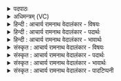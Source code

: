<details><summary>पदपाठः</summary>

अ꣣भि꣢। प्रि꣣या꣢। दि꣣वः꣢। क꣣विः꣢। वि꣡प्रः꣢꣯। वि। प्रः꣣। सः꣢। धा꣡र꣢꣯या। सु꣣तः꣢। सो꣡मः꣢꣯। हि꣣न्वे। पराव꣡ति꣢। १२०४।
</details>

<details><summary>अधिमन्त्रम् (VC)</summary>

- पवमानः सोमः
- असितः काश्यपो देवलो वा
- गायत्री
- षड्जः
</details>

<details><summary>हिन्दी : आचार्य रामनाथ वेदालंकार - विषयः</summary>

अब परमात्मा से होनेवाली आनन्द-वर्षा का वर्णन करते हैं।
</details>

<details><summary>हिन्दी : आचार्य रामनाथ वेदालंकार - पदार्थः</summary>

पदार्थान्वयभाषाः -  (दिवः) तेजस्वी जीवात्मा के (प्रिया) प्रिय धाम अन्नमय,प्राणमय,मनोमय,विज्ञानमय,आनन्दमय कोशों को (अभि) अभिलक्षित करके (धारया) धारारूप से (सुतः) अभिषुत किया गया (कविः) क्रान्तद्रष्टा, (विप्रः) विशेषरूप से पूर्णता देनेवाला (स सोमः) वह रसागार परमेश्वर क्रमशः (परावति) सबसे परे स्थित आनन्दमयकोश में (हिन्वे) पहुँचता है ॥९॥
</details>

<details><summary>हिन्दी : आचार्य रामनाथ वेदालंकार - भावार्थः</summary>

भावार्थभाषाः -  रस के भण्डार परमेश्वर में से अभिषुत की गयी आनन्द-रस की धाराएँ जीवात्मा को पूर्णरूप से आप्लावित कर देती हैं ॥९॥ इस खण्ड में परमात्मा की महिमा, परमात्मा और जीवात्मा के मिलन तथा ब्रह्मानन्द-रस का वर्णन होने से इस खण्ड की पूर्व खण्ड के साथ सङ्गति है ॥ नवम अध्याय में तृतीय खण्ड समाप्त ॥
</details>

<details><summary>संस्कृत : आचार्य रामनाथ वेदालंकार - विषयः</summary>

अथ परमात्मन आनन्दधारासंपातो वर्ण्यते।
</details>

<details><summary>संस्कृत : आचार्य रामनाथ वेदालंकार - पदार्थः</summary>

पदार्थान्वयभाषाः -  (दिवः) द्योतमानस्य जीवात्मनः (प्रिया) प्रियाणि धामानि अन्नमयप्राणमयमनोमयविज्ञानमयानन्दमयकोशाख्यानि (अभि) अभिलक्ष्य (धारया) धारारूपेण (सुतः) अभिषुतः, (कविः) क्रान्तद्रष्टा, (विप्रः) विशेषेण पूर्णताप्रापकः (स सोमः) असौ रसागारः परमेश्वरः क्रमशः (परावति) परःस्थिते आनन्दमयकोशे (हिन्वे) गच्छति ॥९॥
</details>

<details><summary>संस्कृत : आचार्य रामनाथ वेदालंकार - भावार्थः</summary>

भावार्थभाषाः -  रसागारात् परमात्मनोऽभिषुता आनन्दरसधारा जीवात्मानं पूर्णत आप्लावयन्ति ॥९॥ अस्मिन् खण्डे परमात्ममहिम्नः परमात्मजीवात्मसंगमस्य ब्रह्मानन्दरसस्य च वर्णनादेतत्खण्डस्य पूर्वखण्डेन संगतिरस्ति ॥
</details>

<details><summary>संस्कृत : आचार्य रामनाथ वेदालंकार - पादटिप्पनी</summary>

टिप्पणी:   १. ऋ० ९।१२।८, अ॒भि प्रि॒या दि॒वस्प॒दा सोमो॑ हिन्वा॒नो अ॑र्षति। विप्र॑स्य॒ धार॑या क॒विः—इति पाठः।
</details>